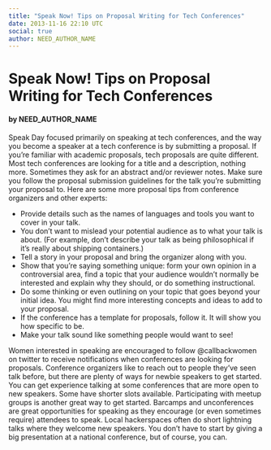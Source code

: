 ```yaml
---
title: "Speak Now! Tips on Proposal Writing for Tech Conferences"
date: 2013-11-16 22:10 UTC
social: true
author: NEED_AUTHOR_NAME
---
```


# Speak Now! Tips on Proposal Writing for Tech Conferences
#### by NEED_AUTHOR_NAME

Speak Day focused primarily on speaking at tech conferences, and the way you become a speaker at a tech conference is by submitting a proposal. If you’re familiar with academic proposals, tech proposals are quite different. Most tech conferences are looking for a title and a description, nothing more. Sometimes they ask for an abstract and/or reviewer notes. Make sure you follow the proposal submission guidelines for the talk you’re submitting your proposal to. Here are some more proposal tips from conference organizers and other experts:

* Provide details such as the names of languages and tools you want to cover in your talk.
* You don’t want to mislead your potential audience as to what your talk is about. (For example, don’t describe your talk as being philosophical if it’s really about shipping containers.)
* Tell a story in your proposal and bring the organizer along with you.
* Show that you’re saying something unique: form your own opinion in a controversial area, find a topic that your audience wouldn’t normally be interested and explain why they should, or do something instructional.
* Do some thinking or even outlining on your topic that goes beyond your initial idea. You might find more interesting concepts and ideas to add to your proposal.
* If the conference has a template for proposals, follow it. It will show you how specific to be.
* Make your talk sound like something people would want to see!

Women interested in speaking are encouraged to follow @callbackwomen on twitter to receive notifications when conferences are looking for proposals. Conference organizers like to reach out to people they’ve seen talk before, but there are plenty of ways for newbie speakers to get started. You can get experience talking at some conferences that are more open to new speakers. Some have shorter slots available. Participating with meetup groups is another great way to get started. Barcamps and unconferences are great opportunities for speaking as they encourage (or even sometimes require) attendees to speak. Local hackerspaces often do short lightning talks where they welcome new speakers. You don’t have to start by giving a big presentation at a national conference, but of course, you can.

